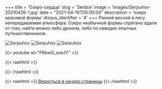 +++
title = 'Озеро-сердце'
slug = 'Serdce'
image = 'images/Serpuhov-20210426-1.jpg'
date = "2021-04-10T00:00:00"
description = 'озеро красивой формы'
disqus_identifier = '4'
+++
Ранней весной в лесу непередаваемая атмосфера. Озеро необычной формы спрятано вдали от глаз, найти можно либо дроном, либо по наводке опытных путешественников.

![Serpuhov](/images/Serdce-20210410-1.jpg)
![Serpuhov](/images/Serdce-20210410-2.jpg)
![Serpuhov](/images/Serdce-20210410-3.jpg)

{{< youtube id="F6bwG_sxeJY" >}}

{{< rawhtml >}}
<script type="text/javascript" charset="utf-8" async src="https://api-maps.yandex.ru/services/constructor/1.0/js/?um=constructor%3Aa3445a07a5e69b7653e813f90cf7cf5269e81df11b501c62a9a666676f8d4aa6&amp;width=417&amp;height=403&amp;lang=ru_RU&amp;scroll=true"></script>
{{< /rawhtml >}}

{{< rawhtml >}}
<a href="#">Вернуться в начало страницы</a>
{{< /rawhtml >}}

